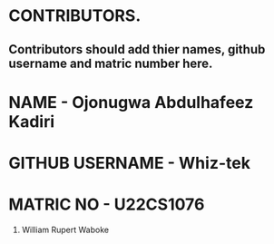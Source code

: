 # CONTRIBUTORS.
## Contributors should add thier names, github username and matric number here.
# NAME - Ojonugwa Abdulhafeez Kadiri
# GITHUB USERNAME - Whiz-tek
# MATRIC NO - U22CS1076
<ol>
<li>William Rupert Waboke

</ol>
